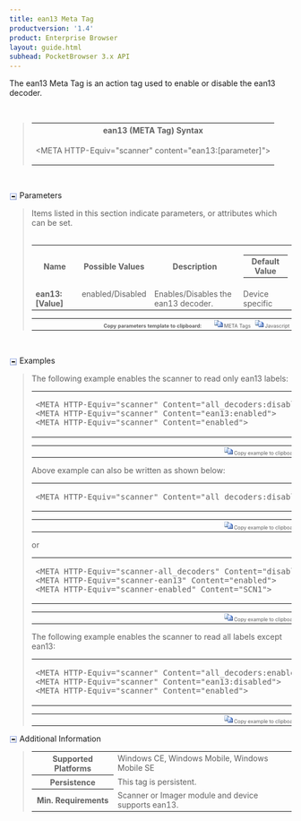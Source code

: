 ```yaml
---
title: ean13 Meta Tag
productversion: '1.4'
product: Enterprise Browser
layout: guide.html
subhead: PocketBrowser 3.x API
---
```


The ean13 Meta Tag is an action tag used to enable or disable the ean13 decoder.

﻿    <div id="SyntaxSpan" style="display:block">
<blockquote>
<table class="clsSyntax" cellspacing="1" cellpadding="3" width="95%">
<tr>
<th class="clsSyntaxHeadings">ean13 (META Tag) Syntax
</th>
</tr>
<tr>
<td class="clsSyntaxCells">
<p>&lt;META HTTP-Equiv="scanner" content="ean13:[parameter]"&gt;</p>
</td>
</tr>
</table>
</blockquote><br></div>
<p class="clsRef"><span class="ToggleView" onclick="ToggleSpan('ParametersWSpan', 'imgParametersWToggle')"><img align="absmiddle" id="imgParametersWToggle" alt="ParametersW Toggle" onmouseover="this.style.cursor='hand'" src="../../Resources/ToggleCollapse.gif&#xA;					"></span>
Parameters
</p>
<div id="ParametersWSpan" style="display:block">
<blockquote>
Items listed in this section indicate parameters, or attributes which can be set.
<BR><BR><table class="clsSyntax" cellspacing="1" cellpadding="3" width="95%">
<col width="20%">
<col width="20%">
<col width="38%">
<col width="22%">
<tr>
<th class="clsSyntaxHeadings">Name</th>
<th class="clsSyntaxHeadings">Possible Values</th>
<th class="clsSyntaxHeadings">Description</th>
<th class="clsSyntaxHeadings">
<table cellspacing="0" cellpadding="0">
<tr>
  <td width="85%" class="clsSyntaxHeadings" style="border-bottom-style: none;">Default Value</td>
</tr>
</table>
</th>
</tr>
<tr>
<td valign="top" class="clsSyntaxCells"><b>ean13:[Value]
					</b></td>
<td valign="top" class="clsSyntaxCells">enabled/Disabled</td>
<td valign="top" class="clsSyntaxCells">Enables/Disables the ean13 decoder.</td>
<td valign="top" class="clsSyntaxCells">Device specific</td>
</tr>
</table>
<table cellspacing="1" cellpadding="3" width="95%">
<col width="78%">
<col width="8%">
<col width="1%">
<col width="5%">
<col width="1%">
<col width="5%">
<col width="2%">
<tr align="right">
<td></td>
<td valign="bottom" style="border-bottom-style: none;font-weight:normal;font-size:xx-small;"><nobr><b>Copy parameters template to clipboard:</b></nobr></td>
<td></td>
<td valign="bottom" style="border-bottom-style: none;font-weight:normal;font-size:xx-small;"><nobr><img id="imgCopyDefaultsW" alt="Copy META Tag template to clipboard" onclick="CopyTemplate('txtMETATemplateW')" onmouseover="this.style.cursor='hand'" src="../../Resources/CopyDefaults.gif">
	META Tags
</nobr></td>
<td></td>
<td valign="middle" style="border-bottom-style: none;font-weight:normal;font-size:xx-small;"><nobr><img id="imgCopyDefaultsW" alt="Copy Javascript template to clipboard" onclick="CopyTemplate('txtJavascriptTemplateW')" onmouseover="this.style.cursor='hand'" src="../../Resources/CopyDefaults.gif">
	Javascript
</nobr></td>
<td></td>
</tr>
</table>
<div style="display:none"><textarea id="txtMETATemplateW">&lt;!-- 
The ean13 META Tag is an action tag used to enable or disable the ean13 decoder.
--&gt;

&lt;!-- &lt;META HTTP-Equiv="Scanner" Content="ean13:[Value]"&gt; --&gt;      &lt;!-- Enables/Disables the ean13 decoder. --&gt;</textarea></div>
<div style="display:none"><textarea id="txtJavascriptTemplateW">&lt;script&gt;
/*
The ean13 META Tag is an action tag used to enable or disable the ean13 decoder.
*/

function doean13Init()
{
var objGeneric = new ActiveXObject("PocketBrowser.Generic");

//objGeneric.InvokeMETAFunction('Scanner', 'ean13:[Value]');      /* Enables/Disables the ean13 decoder. */

}
&lt;/script&gt;</textarea></div>
</blockquote><br></div>
<p class="clsRef"><span class="ToggleView" onclick="ToggleSpan('ExamplesSpan', 'imgExamplesToggle')"><img align="absmiddle" id="imgExamplesToggle" alt="Examples Toggle" onmouseover="this.style.cursor='hand'" src="../../Resources/ToggleCollapse.gif"></span>
Examples
</p>
<div id="ExamplesSpan" style="display:block">
<blockquote>
<p>The following example enables the scanner to read only ean13 labels:</p>
<table class="clsSyntax" cellspacing="1" cellpadding="3" width="95%">
<tr>
<td>
<pre class="clsSyntaxCells">
&lt;META HTTP-Equiv="scanner" Content="all_decoders:disabled"&gt;
&lt;META HTTP-Equiv="scanner" Content="ean13:enabled"&gt;
&lt;META HTTP-Equiv="scanner" Content="enabled"&gt;
</pre>
</td>
</tr>
</table>
<table cellspacing="1" cellpadding="3" width="95%">
<col width="85%">
<col width="15%">
<tr align="right">
<td></td>
<td valign="bottom" style="border-bottom-style: none;font-weight:normal;font-size:xx-small;"><nobr><img id="imgCopyDefaults" alt="Copy example to clipboard" onmouseover="this.style.cursor='hand'" src="../../Resources/CopyDefaults.gif" onclick="CopyTemplate('ID0EJB');">
	Copy example to clipboard
</nobr></td>
</tr>
</table>
<div id="Examples" style="display:none"><textarea id="ID0EJB">&lt;!-- 
The following example enables the scanner to read only ean13 labels:
--&gt;

&lt;META HTTP-Equiv="scanner" Content="all_decoders:disabled"&gt;
&lt;META HTTP-Equiv="scanner" Content="ean13:enabled"&gt;
&lt;META HTTP-Equiv="scanner" Content="enabled"&gt;
</textarea></div>
<p>Above example can also be written as shown below:</p>
<table class="clsSyntax" cellspacing="1" cellpadding="3" width="95%">
<tr>
<td>
<pre class="clsSyntaxCells">
&lt;META HTTP-Equiv="scanner" Content="all_decoders:disabled;ean13:enabled;enabled"&gt;
</pre>
</td>
</tr>
</table>
<table cellspacing="1" cellpadding="3" width="95%">
<col width="85%">
<col width="15%">
<tr align="right">
<td></td>
<td valign="bottom" style="border-bottom-style: none;font-weight:normal;font-size:xx-small;"><nobr><img id="imgCopyDefaults" alt="Copy example to clipboard" onmouseover="this.style.cursor='hand'" src="../../Resources/CopyDefaults.gif" onclick="CopyTemplate('ID0EQB');">
	Copy example to clipboard
</nobr></td>
</tr>
</table>
<div id="Examples" style="display:none"><textarea id="ID0EQB">&lt;!-- 
Above example can also be written as shown below:
--&gt;

&lt;META HTTP-Equiv="scanner" Content="all_decoders:disabled;ean13:enabled;enabled"&gt;
</textarea></div>
<p>or</p>
<table class="clsSyntax" cellspacing="1" cellpadding="3" width="95%">
<tr>
<td>
<pre class="clsSyntaxCells">
&lt;META HTTP-Equiv="scanner-all_decoders" Content="disabled"&gt;
&lt;META HTTP-Equiv="scanner-ean13" Content="enabled"&gt;
&lt;META HTTP-Equiv="scanner-enabled" Content="SCN1"&gt;
</pre>
</td>
</tr>
</table>
<table cellspacing="1" cellpadding="3" width="95%">
<col width="85%">
<col width="15%">
<tr align="right">
<td></td>
<td valign="bottom" style="border-bottom-style: none;font-weight:normal;font-size:xx-small;"><nobr><img id="imgCopyDefaults" alt="Copy example to clipboard" onmouseover="this.style.cursor='hand'" src="../../Resources/CopyDefaults.gif" onclick="CopyTemplate('ID0EXB');">
	Copy example to clipboard
</nobr></td>
</tr>
</table>
<div id="Examples" style="display:none"><textarea id="ID0EXB">&lt;!-- 
or
--&gt;

&lt;META HTTP-Equiv="scanner-all_decoders" Content="disabled"&gt;
&lt;META HTTP-Equiv="scanner-ean13" Content="enabled"&gt;
&lt;META HTTP-Equiv="scanner-enabled" Content="SCN1"&gt;
</textarea></div>
<p>The following example enables the scanner to read all labels except ean13:</p>
<table class="clsSyntax" cellspacing="1" cellpadding="3" width="95%">
<tr>
<td>
<pre class="clsSyntaxCells">
&lt;META HTTP-Equiv="scanner" Content="all_decoders:enabled"&gt;
&lt;META HTTP-Equiv="scanner" Content="ean13:disabled"&gt;
&lt;META HTTP-Equiv="scanner" Content="enabled"&gt;
</pre>
</td>
</tr>
</table>
<table cellspacing="1" cellpadding="3" width="95%">
<col width="85%">
<col width="15%">
<tr align="right">
<td></td>
<td valign="bottom" style="border-bottom-style: none;font-weight:normal;font-size:xx-small;"><nobr><img id="imgCopyDefaults" alt="Copy example to clipboard" onmouseover="this.style.cursor='hand'" src="../../Resources/CopyDefaults.gif" onclick="CopyTemplate('ID0E5B');">
	Copy example to clipboard
</nobr></td>
</tr>
</table>
<div id="Examples" style="display:none"><textarea id="ID0E5B">&lt;!-- 
The following example enables the scanner to read all labels except ean13:
--&gt;

&lt;META HTTP-Equiv="scanner" Content="all_decoders:enabled"&gt;
&lt;META HTTP-Equiv="scanner" Content="ean13:disabled"&gt;
&lt;META HTTP-Equiv="scanner" Content="enabled"&gt;
</textarea></div>
</blockquote>
</div>
<p class="clsRef"><span class="ToggleView" onclick="ToggleSpan('InfoSpan', 'imgInfoToggle')"><img align="absmiddle" id="imgInfoToggle" alt="Info Toggle" onmouseover="this.style.cursor='hand'" src="../../Resources/ToggleCollapse.gif"></span>
Additional Information
</p>
<div id="InfoSpan" style="display:block">
<blockquote>
<table>
<tr>
<th>Supported Platforms</th>
<td>Windows CE, Windows Mobile, Windows Mobile SE</td>
</tr>
<tr>
<th>Persistence</th>
<td>This tag is persistent.</td>
</tr>
<tr>
<th>Min. Requirements</th>
<td>Scanner or Imager module and device supports ean13.</td>
</tr>
</table>
</blockquote><br></div>
<div id="DefaultParamsSpan" style="display:none">
<pre><textarea id="DefaultParameters"></textarea></pre>
</div>
